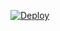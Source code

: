 [![Deploy](https://www.herokucdn.com/deploy/button.svg)](https://bitbucket.org/morfeusys/alice_nodejs_webhook.git)
